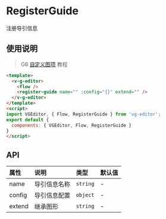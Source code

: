 # RegisterGuide

注册导引信息

## 使用说明

> G6 [自定义图项](https://antv.alipay.com/zh-cn/g6/1.x/tutorial/custom-shape.html) 教程

```html
<template>
  <v-g-editor>
    <flow />
    <register-guide name="" :config="{}" extend="" />
  </v-g-editor>
</template>
<script>
import VGEditor, { Flow, RegisterGuide } from 'vg-editor';
export default {
  components: { VGEditor, Flow, RegisterGuide }
}
</script>
```

## API

| 属性 | 说明 | 类型 | 默认值 |
| :--- | :--- | :--- | :--- |
| name | 导引信息名称 | `string` | - |
| config | 导引信息配置 | `object` | - |
| extend | 继承图形 | `string` | - |